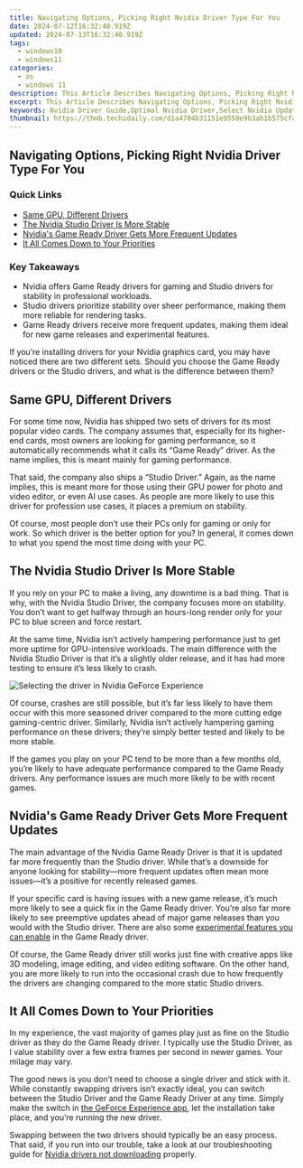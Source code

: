 ```yaml
---
title: Navigating Options, Picking Right Nvidia Driver Type For You
date: 2024-07-12T16:32:40.919Z
updated: 2024-07-13T16:32:40.919Z
tags:
  - windows10
  - windows11
categories:
  - os
  - windows 11
description: This Article Describes Navigating Options, Picking Right Nvidia Driver Type For You
excerpt: This Article Describes Navigating Options, Picking Right Nvidia Driver Type For You
keywords: Nvidia Driver Guide,Optimal Nvidia Driver,Select Nvidia Update,Best Nvidia Driver,Choose Nvidia Driver,Customize Nvidia Driver,Right Nvidia Driver
thumbnail: https://thmb.techidaily.com/d1a4704b31151e9550e9b3ab1b575cfa25b0e8f640c5b81b3310074251149c70.jpg
---
```


## Navigating Options, Picking Right Nvidia Driver Type For You

### Quick Links

* [Same GPU, Different Drivers](#same-gpu-different-drivers)
* [The Nvidia Studio Driver Is More Stable](#the-nvidia-studio-driver-is-more-stable)
* [Nvidia's Game Ready Driver Gets More Frequent Updates](#nvidia-39-s-game-ready-driver-gets-more-frequent-updates)
* [It All Comes Down to Your Priorities](#it-all-comes-down-to-your-priorities)

### Key Takeaways

* Nvidia offers Game Ready drivers for gaming and Studio drivers for stability in professional workloads.
* Studio drivers prioritize stability over sheer performance, making them more reliable for rendering tasks.
* Game Ready drivers receive more frequent updates, making them ideal for new game releases and experimental features.

 If you’re installing drivers for your Nvidia graphics card, you may have noticed there are two different sets. Should you choose the Game Ready drivers or the Studio drivers, and what is the difference between them?

## Same GPU, Different Drivers

 For some time now, Nvidia has shipped two sets of drivers for its most popular video cards. The company assumes that, especially for its higher-end cards, most owners are looking for gaming performance, so it automatically recommends what it calls its “Game Ready” driver. As the name implies, this is meant mainly for gaming performance.

 That said, the company also ships a “Studio Driver.” Again, as the name implies, this is meant more for those using their GPU power for photo and video editor, or even AI use cases. As people are more likely to use this driver for profession use cases, it places a premium on stability.

 Of course, most people don’t use their PCs only for gaming or only for work. So which driver is the better option for you? In general, it comes down to what you spend the most time doing with your PC.

## The Nvidia Studio Driver Is More Stable

 If you rely on your PC to make a living, any downtime is a bad thing. That is why, with the Nvidia Studio Driver, the company focuses more on stability. You don’t want to get halfway through an hours-long render only for your PC to blue screen and force restart.

 At the same time, Nvidia isn’t actively hampering performance just to get more uptime for GPU-intensive workloads. The main difference with the Nvidia Studio Driver is that it’s a slightly older release, and it has had more testing to ensure it’s less likely to crash.

![Selecting the driver in Nvidia GeForce Experience](https://static1.makeuseofimages.com/wordpress/wp-content/uploads/2024/04/selecting-the-driver-in-nvidia-geforce-experience.jpg)

 Of course, crashes are still possible, but it’s far less likely to have them occur with this more seasoned driver compared to the more cutting edge gaming-centric driver. Similarly, Nvidia isn’t actively hampering gaming performance on these drivers; they’re simply better tested and likely to be more stable.

 If the games you play on your PC tend to be more than a few months old, you’re likely to have adequate performance compared to the Game Ready drivers. Any performance issues are much more likely to be with recent games.

## Nvidia's Game Ready Driver Gets More Frequent Updates

 The main advantage of the Nvidia Game Ready Driver is that it is updated far more frequently than the Studio driver. While that’s a downside for anyone looking for stability—more frequent updates often mean more issues—it’s a positive for recently released games.

 If your specific card is having issues with a new game release, it’s much more likely to see a quick fix in the Game Ready driver. You’re also far more likely to see preemptive updates ahead of major game releases than you would with the Studio driver. There are also some [experimental features you can enable](https://www.makeuseof.com/enable-geforce-experience-experimental-features/) in the Game Ready driver.

 Of course, the Game Ready driver still works just fine with creative apps like 3D modeling, image editing, and video editing software. On the other hand, you are more likely to run into the occasional crash due to how frequently the drivers are changing compared to the more static Studio drivers.

## It All Comes Down to Your Priorities

 In my experience, the vast majority of games play just as fine on the Studio driver as they do the Game Ready driver. I typically use the Studio Driver, as I value stability over a few extra frames per second in newer games. Your milage may vary.

 The good news is you don’t need to choose a single driver and stick with it. While constantly swapping drivers isn’t exactly ideal, you can switch between the Studio Driver and the Game Ready Driver at any time. Simply make the switch in [the GeForce Experience app](https://www.makeuseof.com/tag/geforce-experience-use-si/), let the installation take place, and you’re running the new driver.

 Swapping between the two drivers should typically be an easy process. That said, if you run into our trouble, take a look at our troubleshooting guide for [Nvidia drivers not downloading](https://www.makeuseof.com/fix-nvidia-geforce-drivers-not-downloading-or-installing/) properly.



<ins class="adsbygoogle"
      style="display:block"
      data-ad-client="ca-pub-7571918770474297"
      data-ad-slot="8358498916"
      data-ad-format="auto"
      data-full-width-responsive="true"></ins>

